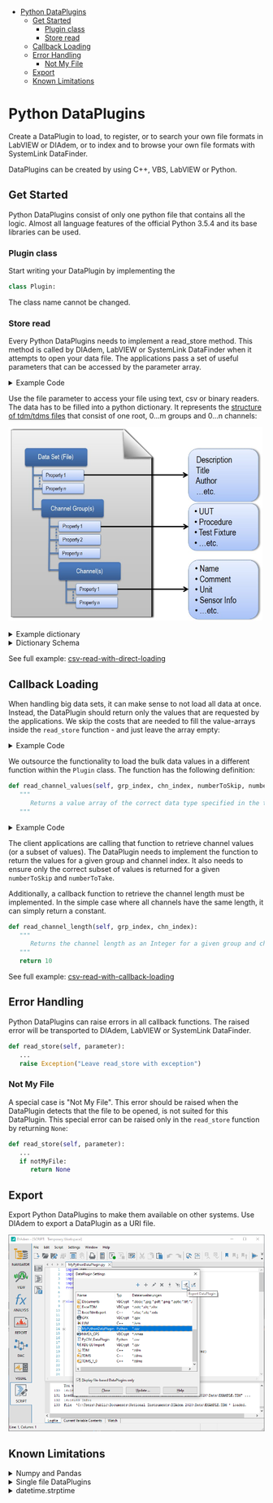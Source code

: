 * [Python DataPlugins](#python-dataplugins)
  * [Get Started](#get-started)
    * [Plugin class](#plugin-class)
    * [Store read](#store-read)
  * [Callback Loading](#callback-loading)
  * [Error Handling](#error-handling)
    * [Not My File](#not-my-file)
  * [Export](#export)
  * [Known Limitations](#known-limitations)

# Python DataPlugins

Create a DataPlugin to load, to register, or to search your own file formats in LabVIEW or DIAdem, or to index and to browse your own file formats with SystemLink DataFinder.

DataPlugins can be created by using C++, VBS, LabVIEW or Python.

## Get Started

Python DataPlugins consist of only one python file that contains all the logic. Almost all language features of the official Python 3.5.4 and its base libraries can be used.

### Plugin class

Start writing your DataPlugin by implementing the
```python 
class Plugin:
```
The class name cannot be changed.

### Store read

Every Python DataPlugins needs to implement a read_store method. This method is called by DIAdem, LabVIEW or SystemLink DataFinder when it attempts to open your data file. The applications pass a set of useful parameters that can be accessed by the parameter array.

<details>
<summary>Example Code</summary>
<p>


```python 
import datetime
import os
from pathlib import Path
def read_store(self, parameter):
   """
      Read data file and return a python dictionary
      that contains groups and channels in a TDM-like structure.
   """

   # String: Contains the absolute path to the data file
   file_path = os.path.realpath(parameter["file"])
   # Boolean: Denotes if data file was accessed by SystemLink DataFinder and the bulk data was not touched. 
   is_datafinder_indexer = parameter["datafinder"]

   tdm_tree = {
      "author": "HelloWorkd test",
      "description": "File containing a json dict read by python plugin",
      "groups": [{
            "name": "Group_1",
            "description": "The first group",
            "channels": [{
               "name": "Index",
               "description": "",
               "info": "Going up",
               "unit_string": "s",
               "type": "DataTypeChnFloat64",
               "values": [1, 2, 3]
            }, {
               "name": "Vals_1",
               "description": "",
               "unit_string": "km/h",
               "type": "DataTypeChnFloat64",
               "values": [1.1, 2.1, 3.1]
            }, {
               "name": "Vals_2",
               "description": "",
               "unit_string": "km/h",
               "type": "DataTypeChnFloat64",
               "values": [1.2, 2.2, 3.2]
            }, {
               "name": "Str_1",
               "description": "",
               "type": "DataTypeChnString",
               "values": ["abc", "def", "hij"]
            }]
      }, {
            "name": "Group_2",
            "description": "The first group",
            "channels": [{
               "name": "Index",
               "description": "",
               "info": "Going up",
               "unit_string": "s",
               "type": "DataTypeChnFloat64",
               "values": [1, 2, 3, 4]
            }
            ]
      }]
   }

   return {Path(file_path).stem: tdm_tree}
```


</p>
</details>

Use the file parameter to access your file using text, csv or binary readers. The data has to be filled into a python dictionary. It represents the [structure of tdm/tdms files](https://www.ni.com/en-us/support/documentation/supplemental/06/the-ni-tdms-file-format.html) that consist of one root, 0...m groups and 0...n channels:

<img alt="TDM structure with file, groups and channels" src="https://github.com/ni/vscode-ni-python-dataplugins/blob/better-docs/docs/images/tdm_structure.png?raw=true" width="500"><br>

<details>
<summary>Example dictionary</summary>
<p>

```python 
self.tdm_tree = {
   "author": "National Instruments",
   "description": "Example file",
   "groups": [{
         "name": "Example",
         "description": "The first group",
         "time": datetime.datetime(2020, 2, 11, 15, 31, 59, 342380),
         "channels": [{
            "name": "Channel_0",
            "description": "",
            "values": [1.2, 1.3, 1.4],
            "info": "Time in seconds",
            "type": "DataTypeChnFloat64"
         }, {
            "name": "Channel_1",
            "description": "",
            "values": [10, 11, 12],
            "unit_string": "km/h",
            "type": "DataTypeChnFloat64"
         }]
   }]
}

file_path = os.path.realpath(parameter["file"])
return {Path(file_path).stem: self.tdm_tree}
```
</p>
</details>

<details>
<summary>Dictionary Schema</summary>
<p>

```python
import datetime
from schema import And, Schema

Schema({
      Optional('author'): str,
      Optional('description'): str,
      'groups': [{
         'name': str,
         Optional('description'): str,
         Optional('time'): datetime.datetime,
         'channels': [{
            'name': str,
            Optional('description'): str,
            'values': list,
            Optional('unit_string'): str,
            'type': And(str, lambda s: s in (
               'DataTypeChnFloat32',
               'DataTypeChnFloat64',
               'DataTypeChnString',
               'DataTypeChnDate',
               'DataTypeChnUInt8',
               'DataTypeChnInt16',
               'DataTypeChnInt32',
               'DataTypeChnInt64'))
            }]
      }]}, ignore_extra_keys=True)
```

</p>
<p>All further extra keys will show up as custom properties in DIAdem, Labview or SystemLink DataFinder.</p>
</details>

See full example: [csv-read-with-direct-loading](https://github.com/ni/vscode-ni-python-dataplugins/tree/master/examples/csv-read-with-direct-loading)

## Callback Loading
When handling big data sets, it can make sense to not load all data at once. Instead, the DataPlugin should return only the values that are requested by the applications. We skip the costs that are needed to fill the value-arrays inside the `read_store` function - and just leave the array empty:

<details>
<summary>Example Code</summary>
<p>

```python
...
'groups': [{
   ...
   'channels': [{
      ...
      'values': [],
   }]
}]
```

</p>
</details>

We outsource the functionality to load the bulk data values in a different function within the `Plugin` class. The function has the following definition:

```python 
def read_channel_values(self, grp_index, chn_index, numberToSkip, numberToTake):
   """
      Returns a value array of the correct data type specified in the tdm dictionary
   """
```

<details>
<summary>Example Code</summary>
<p>

```python
def read_channel_values(self, grp_index, chn_index, numberToSkip, numberToTake):
   dataType = self.tdm_tree["groups"][grp_index]["channels"][chn_index]["type"]
   values = []
   for row in self.data:
      value = row[self.channelNames[chn_index]]
      values.append(value)
   return values[numberToSkip:numberToTake+numberToSkip]
```

</p>
</details>

The client applications are calling that function to retrieve channel values (or a subset of values). The DataPlugin needs to implement the function to return the values for a given group and channel index. It also needs to ensure only the correct subset of values is returned for a given `numberToSkip` and `numberToTake`.

Additionally, a callback function to retrieve the channel length must be implemented. In the simple case where all channels have the same length, it can simply return a constant.

```python 
def read_channel_length(self, grp_index, chn_index):
   """
      Returns the channel length as an Integer for a given group and channel index
   """
   return 10
```

See full example: [csv-read-with-callback-loading](https://github.com/ni/vscode-ni-python-dataplugins/tree/master/examples/csv-read-with-callback-loading)

## Error Handling
Python DataPlugins can raise errors in all callback functions. The raised error will be transported to DIAdem, LabVIEW or SystemLink DataFinder.

```python
def read_store(self, parameter):
   ...
   raise Exception("Leave read_store with exception")
```

### Not My File
A special case is "Not My File". This error should be raised when the DataPlugin detects that the file to be opened, is not suited for this DataPlugin. This special error can be raised only in the `read_store` function by returning `None`:

```python
def read_store(self, parameter):
   ...
   if notMyFile:
      return None
```

## Export
Export Python DataPlugins to make them available on other systems. Use DIAdem to export a DataPlugin as a URI file.

<img alt="Exporting DataPlugins in DIAdem" src="https://github.com/ni/vscode-ni-python-dataplugins/blob/better-docs/docs/images/diadem_export.png?raw=true" width="600"><br>

## Known Limitations
<details>
  <summary>Numpy and Pandas</summary>
  <p>Unfortunately, Numpy and Pandas are not well supported to run in embedded Python environments and, therefore, cannot be used in DataPlugins.</p>
</details>

<details>
  <summary>Single file DataPlugins</summary>
  <p>Python DataPlugins can only be written in a single python file. Importing sidecar files is not supported. It will fail when exporting the DataPlugin as a URI.</p>
</details>

<details>
  <summary>datetime.strptime</summary>
  <p>There is an <a href="https://bugs.python.org/issue27400">open issue</a> in Python for `datetime.strptime` that prevents the function to work properly in embedded Python environments. Therefore, this function should be avoided in DataPlugin source code. Instead, the following function can be added to the code and work around the issue: </p>

```python 
def strptime(self, value, format):
   return datetime.datetime(*(time.strptime(value, "%d.%m.%y %H:%M:%S")[0:6]))
```
</details>